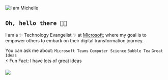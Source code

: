 ![I am Michelle](https://i.imgur.com/uYxKrHu.jpg)

## `Oh, hello there 👋🏼`
I am a ✨ Technology Evangelist ✨ at [Microsoft](https://github.com/microsoft); where my goal is to empower others to embark on their digital transformation journey.

You can ask me about: `Microsoft Teams` `Computer Science` `Bubble Tea` `Great Ideas`   
⚡ Fun Fact: I have lots of great ideas

[<img src="https://img.shields.io/badge/linkedin-%230077B5.svg?&style=for-the-badge&logo=linkedin&logoColor=white" />](https://www.linkedin.com/in/michellearthars/)
